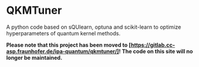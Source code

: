 # QKMTuner
A python code based on sQUlearn, optuna and scikit-learn to optimize hyperparameters of quantum kernel methods.

**Please note that this project has been moved to [https://gitlab.cc-asp.fraunhofer.de/ipa-quantum/qkmtuner/]! The code on this site will no longer be maintained.** 
